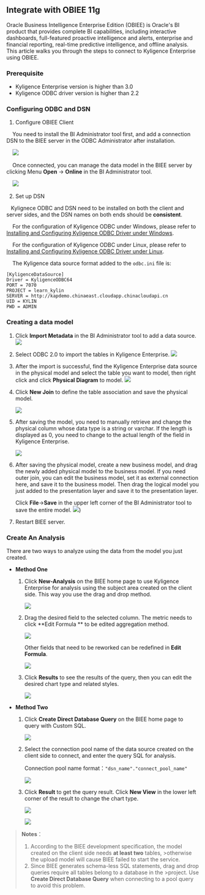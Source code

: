 ## Integrate with OBIEE 11g

Oracle Business Intelligence Enterprise Edition (OBIEE) is Oracle's BI product that provides complete BI capabilities, including interactive dashboards, full-featured proactive intelligence and alerts, enterprise and financial reporting, real-time predictive intelligence, and offline analysis. This article walks you through the steps to connect to Kyligence Enterprise using OBIEE.

### Prerequisite
- Kyligence Enterprise version is higher than 3.0
- Kyligence ODBC driver version is higher than 2.2

### Configuring ODBC and DSN

1. Configure OBIEE Client

    You need to install the BI Administrator tool first, and add a connection DSN to the BIEE server in the ODBC Administrator after installation.

    ![](../../images/OBIEE/new_datasource.png)

    Once connected, you can manage the data model in the BIEE server by clicking Menu **Open** -> **Online** in the BI Administrator tool.

    ![](../../images/OBIEE/open.png)


2. Set up DSN

   Kylignece ODBC and DSN need to be installed on both the client and server sides, and the DSN names on both ends should be **consistent**.

    For the configuration of Kyligence ODBC under Windows, please refer to [Installing and Configuring Kyligence ODBC Driver under Windows](../../driver/odbc/win_odbc.en.md).

    For the configuration of Kyligence ODBC under Linux, please refer to [Installing and Configuring Kyligence ODBC Driver under Linux](https://docs.oracle.com/middleware/12212/biee/BIEMG/GUID-CCDD9782-BC2A-497A-8ED0-AECA2ECFB3AE.htm#config_native_dbs).

    The Kyligence data source format added to the `odbc.ini` file is:

   ```
   [KyligenceDataSource]
   Driver = KyligenceODBC64
   PORT = 7070
   PROJECT = learn_kylin
   SERVER = http://kapdemo.chinaeast.cloudapp.chinacloudapi.cn   
   UID = KYLIN  
   PWD = ADMIN
   ```

### Creating a data model

1. Click **Import Metadata** in the BI Administrator tool to add a data source.
    ![](../../images/OBIEE/add_data.png)

2. Select ODBC 2.0 to import the tables in Kyligence Enterprise.
    ![](../../images/OBIEE/add_table.png)

3. After the import is successful, find the Kyligence Enterprise data source in the physical model and select the table you want to model, then right click and click **Physical Diagram** to model.
   ![](../../images/OBIEE/start_model.png)

4. Click **New Join** to define the table association and save the physical model.

   ![](../../images/OBIEE/define_connection.png)

5. After saving the model, you need to manually retrieve and change the physical column whose data type is a string or varchar. If the length is displayed as 0, you need to change to the actual length of the field in Kyligence Enterprise.

    ![](../../images/OBIEE/change_type.png)

6. After saving the physical model, create a new business model, and drag the newly added physical model to the business model. 
   If you need outer join, you can edit the business model, set it as external connection here, and save it to the business model. 
   Then drag the logical model you just added to the presentation layer and save it to the presentation layer.

   Click **File**->**Save** in the upper left corner of the BI Administrator tool to save the entire model.
   ![](../../images/OBIEE/save_model.png))

8. Restart BIEE server.


### Create An Analysis

There are two ways to analyze using the data from the model you just created.

- **Method One**

  1. Click **New-Analysis** on the BIEE home page to use Kyligence Enterprise for analysis using the subject area created on the client side. This way you use the drag and drop method.

     ![](../../images/OBIEE/BIEE_page.png)

  2. Drag the desired field to the selected column. The metric needs to click **Edit Formula ** to be edited aggregation method.

     ![](../../images/OBIEE/add_measure.png)

     Other fields that need to be reworked can be redefined in **Edit Formula**.

      ![](../../images/OBIEE/other_define.png)

  3. Click **Results** to see the results of the query, then you can edit the desired chart type and related styles.

      ![](../../images/OBIEE/click_result.png)


- **Method Two**

  1. Click **Create Direct Database Query** on the BIEE home page to query with Custom SQL.
  
     ![](../../images/OBIEE/define_SQL.png)

  2. Select the connection pool name of the data source created on the client side to connect, and enter the query SQL for analysis.

     Connection pool name format：`"dsn_name"."connect_pool_name"`

     ![](../../images/OBIEE/data_pool.png)

  3. Click **Result** to get the query result. Click **New View** in the lower left corner of the result to change the chart type.

     ![](../../images/OBIEE/query_result.png)

     ![](../../images/OBIEE/query_result_2.png)

> **Notes**：
>1. According to the BIEE development specification, the model created on the client side needs **at least two** tables, >otherwise the upload model will cause BIEE failed to start the service.
>2. Since BIEE generates schema-less SQL statements, drag and drop queries require all tables belong to a database in the >project. Use **Create Direct Database Query** when connecting to a pool query to avoid this problem.
